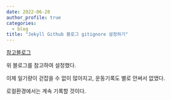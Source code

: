 ```yaml
---
date: 2022-06-28
author_profile: true
categories:
  - blog
title: "Jekyll Github 블로그 gitignore 설정하기"
---
```



[참고블로그](https://gmlwjd9405.github.io/2017/10/06/make-gitignore-file.html)

위 블로그를 참고하여 설정했다.

이제 일기량이 걷잡을 수 없이 많아지고, 운동기록도 별로 안써서 없앴다. 

로컬환경에서는 계속 기록할 것이다.

